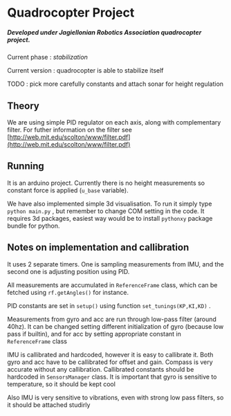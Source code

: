 Quadrocopter Project
===========
##### Developed under Jagiellonian Robotics Association quadrocopter project. 


Current phase : *stabilization*

Current version : quadrocopter is able to stabilize itself

TODO : pick more carefully constants and attach sonar for height regulation

Theory
----------------

We are using simple PID regulator on each axis, along with complementary filter. For futher information on
the filter see [http://web.mit.edu/scolton/www/filter.pdf](http://web.mit.edu/scolton/www/filter.pdf)


Running
-------------------
It is an arduino project. Currently there is no height measurements so constant force is applied (`u_base` variable).


We have also implemented simple 3d visualisation. To run it simply type `python main.py` , but remember to change COM
setting in the code. It requires 3d packages, easiest way would be to install `pythonxy` package bundle for python.


Notes on implementation and callibration
---------------------
It uses 2 separate timers. One is sampling measurements from IMU, and the second one is adjusting position using PID. 

All measurements are accumulated in `ReferenceFrame` class, which can be fetched using `rf.getAngles()` for instance.
 
PID constants are set in `setup()` using function `set_tunings(KP,KI,KD)` .

Measurements from gyro and acc are run through low-pass filter (around 40hz). It can be changed setting different initialization
of gyro (because low pass if builtin), and for acc by setting appropriate constant in `ReferenceFrame` class

IMU is callibrated and hardcoded, however it is easy to callibrate it. Both gyro and acc have to be callibrated for
offset and gain. Compass is very accurate without any callibration. Callibrated constants should be hardcoded in `SensorsManager` class.
It is important that gyro is sensitive to temperature, so it should be kept cool

Also IMU is very sensitive to vibrations, even with strong low pass filters, so it should be attached studirly
